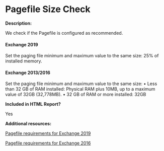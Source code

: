 # Pagefile Size Check

**Description:**

We check if the Pagefile is configured as recommended.

#### Exchange 2019

Set the paging file minimum and maximum value to the same size: 25% of installed memory.

#### Exchange 2013/2016

Set the paging file minimum and maximum value to the same size:
• Less than 32 GB of RAM installed: Physical RAM plus 10MB, up to a maximum value of 32GB (32,778MB).
• 32 GB of RAM or more installed: 32GB

**Included in HTML Report?**

Yes

**Additional resources:**

[Pagefile requirements for Exchange 2019](https://docs.microsoft.com/exchange/plan-and-deploy/system-requirements?view=exchserver-2019#hardware-requirements-for-exchange-2019)

[Pagefile requirements for Exchange 2016](https://docs.microsoft.com/exchange/plan-and-deploy/system-requirements?view=exchserver-2016#hardware-requirements-for-exchange-2016)